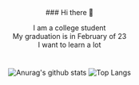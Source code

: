 <div align="center">
### Hi there 👋

I am a college student <br>
My graduation is in February of 23 <br>
I want to learn a lot<br>

#
![Anurag's github stats](https://github-readme-stats.vercel.app/api?username=ycs-202007021&show_icons=true&theme=transparent)
![Top Langs](https://github-readme-stats.vercel.app/api/top-langs/?username=ycs-202007021&layout=compact&theme=transparent)
  
 </div>
